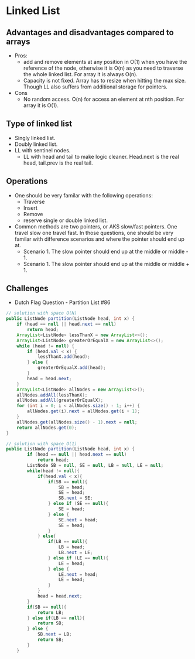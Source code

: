 # Linked List

## Advantages and disadvantages compared to arrays
* Pros:
  * add and remove elements at any position in O(1) when you have the reference of the node, otherwise it is O(n) as you need to traverse the whole linked list. For array it is always O(n).
  * Capacity is not fixed. Array has to resize when hitting the max size. Though LL also suffers from additional storage for pointers.
* Cons
  * No random access. O(n) for access an element at nth position. For array it is O(1).

## Type of linked list
* Singly linked list.
* Doubly linked list.
* LL with sentinel nodes.
  * LL with head and tail to make logic cleaner. Head.next is the real head, tail.prev is the real tail.

## Operations
* One should be very familar with the following operations:
  * Traverse
  * Insert
  * Remove
  * reserve single or double linked list.
* Common methods are two pointers, or AKS slow/fast pointers. One travel slow one travel fast. In those questions, one should be very familar with difference scenarios and where the pointer should end up at.
    * Scenario 1. The slow pointer should end up at the middle or middle - 1.
    * Scenario 1. The slow pointer should end up at the middle or middle + 1.

## Challenges
* Dutch Flag Question -  Partition List #86
```java
// solution with space O(N)
public ListNode partition(ListNode head, int x) {
    if (head == null || head.next == null)
        return head;
    ArrayList<ListNode> lessThanX = new ArrayList<>();
    ArrayList<ListNode> greaterOrEqualX = new ArrayList<>();
    while (head != null) {
        if (head.val < x) {
            lessThanX.add(head);
        } else {
            greaterOrEqualX.add(head);
        }
        head = head.next;
    }
    ArrayList<ListNode> allNodes = new ArrayList<>();
    allNodes.addAll(lessThanX);
    allNodes.addAll(greaterOrEqualX);
    for (int i = 0; i < allNodes.size() - 1; i++) {
        allNodes.get(i).next = allNodes.get(i + 1);
    }
    allNodes.get(allNodes.size() - 1).next = null;
    return allNodes.get(0);
}
```

```java
// solution with space O(1)
public ListNode partition(ListNode head, int x) {
        if (head == null || head.next == null)
            return head;
        ListNode SB = null, SE = null, LB = null, LE = null;
        while(head != null){
            if(head.val < x){
                if(SB == null){
                    SB = head;
                    SE = head;
                    SB.next = SE;
                } else if (SE == null){
                    SE = head;
                } else {
                    SE.next = head;
                    SE = head;
                }
            } else{
                if(LB == null){
                    LB = head;
                    LB.next = LE;
                } else if (LE == null){
                    LE = head;
                } else {
                    LE.next = head;
                    LE = head;
                }
            }
            head = head.next;
        }
        if(SB == null){
            return LB;
        } else if(LB == null){
            return SB;
        } else {
            SB.next = LB;
            return SB;
        }
    }
```